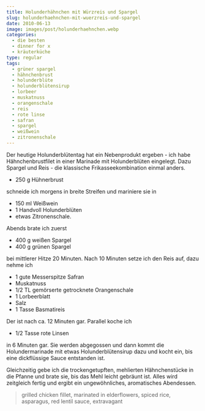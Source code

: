 ```yaml
---
title: Holunderhähnchen mit Würzreis und Spargel
slug: holunderhaehnchen-mit-wuerzreis-und-spargel
date: 2010-06-13
image: images/post/holunderhaehnchen.webp
categories: 
  - die besten
  - dinner for x
  - kräuterküche
type: regular
tags: 
  - grüner spargel
  - hähnchenbrust
  - holunderblüte
  - holunderblütensirup
  - lorbeer
  - muskatnuss
  - orangenschale
  - reis
  - rote linse
  - safran
  - spargel
  - weißwein
  - zitronenschale
---
```


Der heutige Holunderblütentag hat ein Nebenprodukt ergeben - ich habe Hähnchenbrustfilet in einer Marinade mit Holunderblüten eingelegt. Dazu Spargel und Reis - die klassische Frikasseekombination einmal anders.

* 250 g Hühnerbrust

schneide ich morgens in breite Streifen und mariniere sie in

* 150 ml Weißwein 
* 1 Handvoll Holunderblüten 
* etwas Zitronenschale.

Abends brate ich zuerst

* 400 g weißen Spargel 
* 400 g grünen Spargel

bei mittlerer Hitze 20 Minuten. Nach 10 Minuten setze ich den Reis auf, dazu nehme ich

* 1 gute Messerspitze Safran 
* Muskatnuss 
* 1/2 TL gemörserte getrocknete Orangenschale 
* 1 Lorbeerblatt 
* Salz 
* 1 Tasse Basmatireis

Der ist nach ca. 12 Minuten gar. Parallel koche ich

* 1/2 Tasse rote Linsen

in 6 Minuten gar. Sie werden abgegossen und dann kommt die Holundermarinade mit etwas Holunderblütensirup dazu und kocht ein, bis eine dickflüssige Sauce entstanden ist.

Gleichzeitig gebe ich die trockengetupften, mehlierten Hähnchenstücke in die Pfanne und brate sie, bis das Mehl leicht gebräunt ist. Alles wird zeitgleich fertig und ergibt ein ungewöhnliches, aromatisches Abendessen.

> grilled chicken fillet, marinated in elderflowers, spiced rice, asparagus, red lentil sauce, extravagant